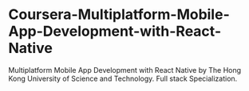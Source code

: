 # Coursera-Multiplatform-Mobile-App-Development-with-React-Native
Multiplatform Mobile App Development with React Native by The Hong Kong University of Science and Technology. Full stack Specialization.
